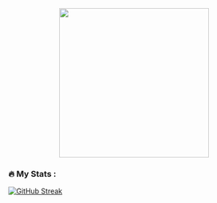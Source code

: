 <div id="header" align="center">
  <img src="https://media.tenor.com/IF2JdxzmyN4AAAAi/coding-girl.gif" width="300"/>
</div>

### :fire: My Stats :

[![GitHub Streak](http://github-readme-streak-stats.herokuapp.com?user=Sovch&short_numbers=true)](https://git.io/streak-stats)
